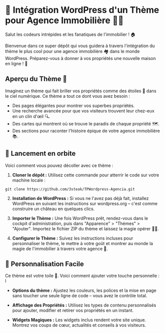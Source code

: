 # 👋 Intégration WordPress d'un Thème pour Agence Immobilière 👷‍♂️

Salut les codeurs intrépides et les fanatiques de l'immobilier ! 🏠

Bienvenue dans ce super dépôt qui vous guidera à travers l'intégration du thème le plus cool pour une agence immobilière 🏘️ dans le monde WordPress. Préparez-vous à donner à vos propriétés une nouvelle maison en ligne ! 🏡

## Aperçu du Thème 🎉

Imaginez un thème qui fait briller vos propriétés comme des étoiles 🌟 dans le ciel numérique. Ce thème a tout ce dont vous avez besoin :

- Des pages élégantes pour montrer vos superbes propriétés.
- Une recherche avancée pour que vos visiteurs trouvent leur chez-eux en un clin d'œil 🔍.
- Des cartes qui montrent où se trouve le paradis de chaque propriété 🗺️.
- Des sections pour raconter l'histoire épique de votre agence immobilière 📚.

## 🚀 Lancement en orbite

Voici comment vous pouvez décoller avec ce thème :

1. **Cloner le dépôt :** Utilisez cette commande pour atterrir le code sur votre machine locale :

```shell
git clone https://github.com/3steak/TPWordpress-Agencia.git
```
2. **Installation de WordPress :** Si vous ne l'avez pas déjà fait, installez WordPress en suivant les instructions sur wordpress.org – c'est comme construire un château en quelques clics.

3. **Importer le Thème :** Une fois WordPress prêt, rendez-vous dans le cockpit d'administration, puis dans "Apparence" > "Thèmes" > "Ajouter". Importez le fichier ZIP du thème et laissez la magie opérer 🎩✨.

4. **Configurer le Thème :** Suivez les instructions incluses pour personnaliser le thème, le mettre à votre goût et montrer au monde la magie de l'immobilier à travers votre agence 🌈.

## 🎨 Personnalisation Facile

Ce thème est votre toile 🎨. Voici comment ajouter votre touche personnelle :
l
- **Options du thème :** Ajustez les couleurs, les polices et la mise en page sans toucher une seule ligne de code – vous avez le contrôle total.

- **Affichage des Propriétés :** Utilisez les types de contenu personnalisés pour ajouter, modifier et retirer vos propriétés en un instant.

- **Widgets Magiques :** Les widgets inclus rendent votre site unique. Montrez vos coups de cœur, actualités et conseils à vos visiteurs.




